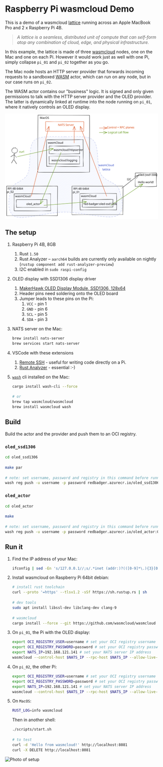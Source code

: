 # Raspberry Pi wasmcloud Demo

This is a demo of a wasmcloud [lattice](https://www.wasmcloud.dev/reference/lattice) running across an Apple MacBook Pro and 2 x Raspberry Pi 4B.

> _A lattice is a seamless, distributed unit of compute that can self-form atop any combination of cloud, edge, and physical infrastructure._

In this example, the lattice is made of three [wasmcloud](https://wasmcloud.dev/) nodes, one on the Mac and one on each Pi. However it would work just as well with one Pi, simply collapse `pi_01` and `pi_02` together as you go.

The Mac node hosts an HTTP server provider that forwards incoming requests to a sandboxed [WASM](https://webassembly.org/) actor, which can run on any node, but in our case runs on `pi_02`.

The WASM actor contains our "business" logic. It is signed and only given permissions to talk with the HTTP server provider and the OLED provider. The latter is dynamically linked at runtime into the node running on `pi_01`, where it natively controls an OLED display.

![wasmcloud lattice across Mac and Pi](./docs/wasmcloud-lattice.svg)

## The setup

1. Raspberry Pi 4B, 8GB

   1. Rust `1.50`
   2. Rust Analyzer – `aarch64` builds are currently only available on nightly (`rustup component add rust-analyzer-preview`)
   3. I2C enabled in `sudo raspi-config`

2. OLED display with SSD1306 display driver

   1. [MakerHawk OLED Display Module, SSD1306, 128x64](https://smile.amazon.co.uk/gp/product/B0777HHQDT)
   2. Header pins need soldering onto the OLED board
   3. Jumper leads to these pins on the Pi:
      1. `VCC` - pin 1
      2. `GND` - pin 6
      3. `SCL` - pin 5
      4. `SDA` - pin 3

3. NATS server on the Mac:

   ```sh
   brew install nats-server
   brew services start nats-server
   ```

4. VSCode with these extensions

   1. [Remote SSH](https://code.visualstudio.com/docs/remote/ssh) - useful for writing code directly on a Pi.
   2. [Rust Analyzer](https://marketplace.visualstudio.com/items?itemName=matklad.rust-analyzer) - essential :-)

5. [`wash`](https://github.com/wascc/wash) cli installed on the Mac:

   ```sh
   cargo install wash-cli --force

   # or
   brew tap wasmcloud/wasmcloud
   brew install wasmcloud wash
   ```

## Build

Build the actor and the provider and push them to an OCI registry.

### `oled_ssd1306`

```sh
cd oled_ssd1306

make par

# note: set username, password and registry in this command before running
wash reg push -u username -p password redbadger.azurecr.io/oled_ssd1306_provider:0.0.1 target/aarch64-unknown-linux-gnu/release/oled-ssd1306-provider.par.gz
```

### `oled_actor`

```sh
cd oled_actor

make

# note: set username, password and registry in this command before running
wash reg push -u username -p password redbadger.azurecr.io/oled_actor:0.0.1 ./target/wasm32-unknown-unknown/release/oled_actor_s.wasm
```

## Run it

1. Find the IP address of your Mac:

   ```sh
   ifconfig | sed -En 's/127.0.0.1//;s/.*inet (addr:)?(([0-9]*\.){3}[0-9]*).*/\2/p'
   ```

2. Install wasmcloud on Raspberry Pi 64bit debian:

   ```bash
   # install rust toolchain
   curl --proto '=https' --tlsv1.2 -sSf https://sh.rustup.rs | sh

   # dev tools
   sudo apt install libssl-dev libclang-dev clang-9

   # wasmcloud
   cargo install --force --git https://github.com/wasmcloud/wasmcloud --tag=v0.15.3 wasmcloud
   ```

3. On `pi_01`, the Pi with the OLED display:

   ```sh
   export OCI_REGISTRY_USER=username # set your OCI registry username
   export OCI_REGISTRY_PASSWORD=password # set your OCI registry password
   export NATS_IP=192.168.121.141 # set your NATS server IP address
   wasmcloud --control-host $NATS_IP --rpc-host $NATS_IP --allow-live-updates --manifest manifests/pi-01.yaml
   ```

4. On `pi_02`, the other Pi:

   ```sh
   export OCI_REGISTRY_USER=username # set your OCI registry username
   export OCI_REGISTRY_PASSWORD=password # set your OCI registry password
   export NATS_IP=192.168.121.141 # set your NATS server IP address
   wasmcloud --control-host $NATS_IP --rpc-host $NATS_IP --allow-live-updates --manifest manifests/pi-02.yaml
   ```

5. On `MacOS`:

   ```sh
   RUST_LOG=info wasmcloud
   ```

   Then in another shell:

   ```sh
   ./scripts/start.sh

   # to test
   curl -d 'Hello from wasmcloud!' http://localhost:8081
   curl -X DELETE http://localhost:8081
   ```

![Photo of setup](docs/wasmcloud.jpg)
